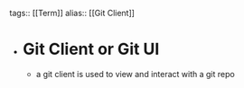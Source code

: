 tags:: [[Term]]
alias:: [[Git Client]]

- # Git Client or Git UI
	- a git client is used to view and interact with a git repo